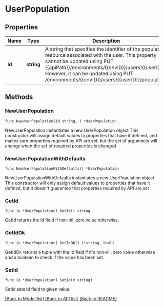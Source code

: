 # UserPopulation

## Properties

Name | Type | Description | Notes
------------ | ------------- | ------------- | -------------
**Id** | **string** | A string that specifies the identifier of the population resource associated with the user. This property cannot be updated using PUT {{apiPath}}/environments/{{envID}}/users/{{userID}}. However, it can be updated using PUT /environments/{{envID}}/users/{{userID}}/population. | 

## Methods

### NewUserPopulation

`func NewUserPopulation(id string, ) *UserPopulation`

NewUserPopulation instantiates a new UserPopulation object
This constructor will assign default values to properties that have it defined,
and makes sure properties required by API are set, but the set of arguments
will change when the set of required properties is changed

### NewUserPopulationWithDefaults

`func NewUserPopulationWithDefaults() *UserPopulation`

NewUserPopulationWithDefaults instantiates a new UserPopulation object
This constructor will only assign default values to properties that have it defined,
but it doesn't guarantee that properties required by API are set

### GetId

`func (o *UserPopulation) GetId() string`

GetId returns the Id field if non-nil, zero value otherwise.

### GetIdOk

`func (o *UserPopulation) GetIdOk() (*string, bool)`

GetIdOk returns a tuple with the Id field if it's non-nil, zero value otherwise
and a boolean to check if the value has been set.

### SetId

`func (o *UserPopulation) SetId(v string)`

SetId sets Id field to given value.



[[Back to Model list]](../README.md#documentation-for-models) [[Back to API list]](../README.md#documentation-for-api-endpoints) [[Back to README]](../README.md)


